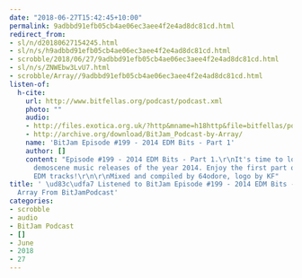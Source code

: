 ```yaml
---
date: "2018-06-27T15:42:45+10:00"
permalink: 9adbbd91efb05cb4ae06ec3aee4f2e4ad8dc81cd.html
redirect_from:
- sl/n/d20180627154245.html
- sl/n/s/h9adbbd91efb05cb4ae06ec3aee4f2e4ad8dc81cd.html
- scrobble/2018/06/27/9adbbd91efb05cb4ae06ec3aee4f2e4ad8dc81cd.html
- sl/n/s/ZNWEbw3LvU7.html
- scrobble/Array//9adbbd91efb05cb4ae06ec3aee4f2e4ad8dc81cd.html
listen-of:
  h-cite:
    url: http://www.bitfellas.org/podcast/podcast.xml
    photo: ""
    audio:
    - http://files.exotica.org.uk/?http&mname=h18http&file=bitfellas/podcast/bitjam_199.mp3
    - http://archive.org/download/BitJam_Podcast-by-Array/
    name: 'BitJam Episode #199 - 2014 EDM Bits - Part 1'
    author: []
    content: "Episode #199 - 2014 EDM Bits - Part 1.\r\nIt's time to look back to
      demoscene music releases of the year 2014. Enjoy the first part of selected
      EDM tracks!\r\n\r\nMixed and compiled by 64odore, logo by KF"
title: ' \ud83c\udfa7 Listened to BitJam Episode #199 - 2014 EDM Bits - Part 1 by
  Array From BitJamPodcast'
categories:
- scrobble
- audio
- BitJam Podcast
- []
- June
- 2018
- 27
---
```

